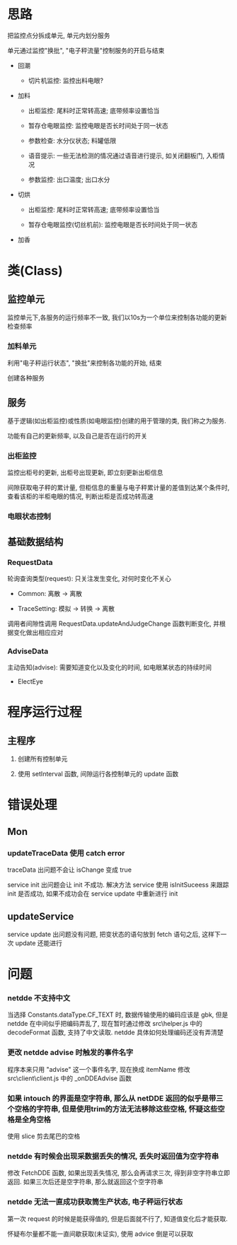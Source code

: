 # 思路

把监控点分拆成单元, 单元内划分服务

单元通过监控"换批", "电子秤流量"控制服务的开启与结束

- 回潮

  - 切片机监控: 监控出料电眼?

- 加料

  - 出柜监控: 尾料时正常转高速; 底带频率设置恰当

  - 暂存仓电眼监控: 监控电眼是否长时间处于同一状态

  - 参数检查: 水分仪状态; 料罐低限

  - 语音提示: 一些无法检测的情况通过语音进行提示, 如关闭翻板门, 入柜情况

  - 参数监控: 出口温度; 出口水分

- 切烘

  - 出柜监控: 尾料时正常转高速; 底带频率设置恰当

  - 暂存仓电眼监控(切丝机前): 监控电眼是否长时间处于同一状态

- 加香

# 类(Class)

## 监控单元

监控单元下,各服务的运行频率不一致, 我们以10s为一个单位来控制各功能的更新检查频率

### 加料单元

利用"电子秤运行状态", "换批"来控制各功能的开始, 结束

创建各种服务

## 服务

基于逻辑(如出柜监控)或性质(如电眼监控)创建的用于管理的类, 我们称之为服务.

功能有自己的更新频率, 以及自己是否在运行的开关

### 出柜监控

监控出柜号的更新, 出柜号出现更新, 即立刻更新出柜信息

间隙获取电子秤的累计量, 但柜信息的重量与电子秤累计量的差值到达某个条件时, 查看该柜的半柜电眼的情况, 判断出柜是否成功转高速

### 电眼状态控制


## 基础数据结构

### RequestData

轮询查询类型(request): 只关注发生变化, 对何时变化不关心

- Common: 离散 -> 离散

- TraceSetting: 模拟 -> 转换 -> 离散

调用者间隙性调用 RequestData.updateAndJudgeChange 函数判断变化, 并根据变化做出相应应对

### AdviseData

主动告知(advise): 需要知道变化以及变化的时间, 如电眼某状态的持续时间

- ElectEye


# 程序运行过程

## 主程序

1. 创建所有控制单元

2. 使用 setInterval 函数, 间隙运行各控制单元的 update 函数


# 错误处理

## Mon

### updateTraceData 使用 catch error

traceData 出问题不会让 isChange 变成 true 


service init 出问题会让 init 不成功. 解决方法 service 使用 isInitSuceess 来跟踪 init 是否成功, 如果不成功会在 service update 中重新进行 init

## updateService

service update 出问题没有问题, 把变状态的语句放到 fetch 语句之后, 这样下一次 update 还能进行

# 问题

### netdde 不支持中文

当选择 Constants.dataType.CF_TEXT 时, 数据传输使用的编码应该是 gbk, 但是 netdde 在中间似乎把编码弄乱了, 现在暂时通过修改 src\helper.js 中的 decodeFormat 函数, 支持了中文读取. netdde 具体如何处理编码还没有弄清楚 

### 更改 netdde advise 时触发的事件名字

程序本来只用 "advise" 这一个事件名字, 现在换成 itemName
修改 src\client\client.js 中的 _onDDEAdvise 函数

### 如果 intouch 的界面是空字符串, 那么从 netDDE 返回的似乎是带三个空格的字符串, 但是使用trim的方法无法移除这些空格, 怀疑这些空格是全角空格

使用 slice 剪去尾巴的空格

### netdde 有时候会出现采数据丢失的情况, 丢失时返回值为空字符串

修改 FetchDDE 函数, 如果出现丢失情况, 那么会再请求三次, 得到非空字符串立即返回. 如果三次后还是空字符串, 那么就返回这个空字符串

### netdde 无法一直成功获取筒生产状态, 电子秤运行状态

第一次 request 的时候是能获得值的, 但是后面就不行了, 知道值变化后才能获取.

怀疑布尔量都不能一直间歇获取(未证实), 使用 advice 倒是可以获取